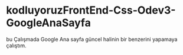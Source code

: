 # kodluyoruzFrontEnd-Css-Odev3-GoogleAnaSayfa
bu Çalışmada Google Ana sayfa güncel halinin bir benzerini yapamaya çalıştım.
